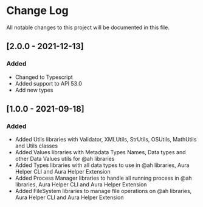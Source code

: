 # Change Log
All notable changes to this project will be documented in this file.

## [2.0.0 - 2021-12-13]
### Added
- Changed to Typescript
- Added support to API 53.0
- Add new types 

## [1.0.0 - 2021-09-18]
### Added
- Added Utils libraries with Validator, XMLUtils, StrUtils, OSUtils, MathUtils and Utils classes
- Added Values libraries with Metadata Types Names, Data types and other Data Values utils for @ah libraries
- Added Types libraries with all data types to use in @ah libraries, Aura Helper CLI and Aura Helper Extension
- Added Process Manager libraries to handle all running process in @ah libraries, Aura Helper CLI and Aura Helper Extension
- Added FileSystem libraries to manage file operations on @ah libraries, Aura Helper CLI and Aura Helper Extension